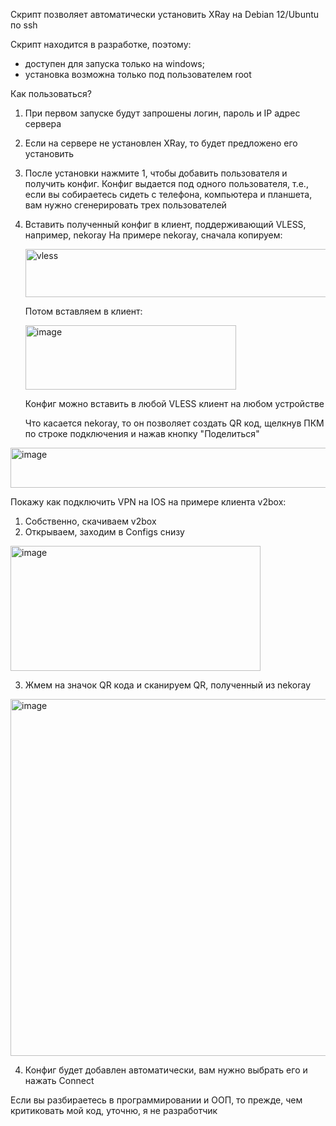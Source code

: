 Скрипт позволяет автоматически установить XRay на Debian 12/Ubuntu по ssh

Скрипт находится в разработке, поэтому:
  - доступен для запуска только на windows;
  - установка возможна только под пользователем root
    
Как пользоваться?

1. При первом запуске будут запрошены логин, пароль и IP адрес сервера
2. Если на сервере не установлен XRay, то будет предложено его установить
3. После установки нажмите 1, чтобы добавить пользователя и получить конфиг. Конфиг выдается под одного пользователя, т.е., если вы собираетесь сидеть с телефона, компьютера и планшета, вам нужно сгенерировать трех пользователей
4. Вставить полученный конфиг в клиент, поддерживающий VLESS, например, nekoray
   На примере nekoray, сначала копируем:
   
   <img width="1083" height="77" alt="vless" src="https://github.com/user-attachments/assets/6c4c57fa-65f5-4fb1-b469-f1e9d1a6e67d" />
   
   Потом вставляем в клиент:
   
   <img width="337" height="103" alt="image" src="https://github.com/user-attachments/assets/243b5c19-359e-4a94-85b4-50262d7db159" />

   Конфиг можно вставить в любой VLESS клиент на любом устройстве

   Что касается nekoray, то он позволяет создать QR код, щелкнув ПКМ по строке подключения и нажав кнопку "Поделиться"

<img width="846" height="64" alt="image" src="https://github.com/user-attachments/assets/a5ec8cf1-fd00-4181-a26d-3c97d30525a5" />

Покажу как подключить VPN на IOS на примере клиента v2box:

1. Собственно, скачиваем v2box
2. Открываем, заходим в Configs снизу
<img width="400" height="200" alt="image" src="https://github.com/user-attachments/assets/ebd06974-f7e6-4daa-91bc-679344acf47e" />

3. Жмем на значок QR кода и сканируем QR, полученный из nekoray
<img width="647" height="571" alt="image" src="https://github.com/user-attachments/assets/b381694d-cfaf-4166-8497-82223ef278c3" />
   
4. Конфиг будет добавлен автоматически, вам нужно выбрать его и нажать Connect

   
Если вы разбираетесь в программировании и ООП, то прежде, чем критиковать мой код, уточню, я не разработчик
